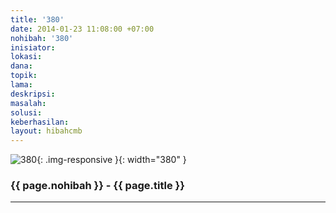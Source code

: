 ```yaml
---
title: '380'
date: 2014-01-23 11:08:00 +07:00
nohibah: '380'
inisiator:
lokasi:
dana:
topik:
lama:
deskripsi:
masalah:
solusi:
keberhasilan:
layout: hibahcmb
---
```


![380](/static/img/hibahcmb/380.png){: .img-responsive }{: width="380" }

### {{ page.nohibah }} - {{ page.title }}

---
